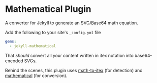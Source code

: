 # Mathematical Plugin

A converter for Jekyll to generate an SVG/Base64 math equation.

Add the following to your site's `_config.yml` file

```yml
gems:
  - jekyll-mathematical
```

That *should* convert all your content written in itex notation into base64-encoded SVGs.

Behind the scenes, this plugin uses [math-to-itex](https://github.com/gjtorikian/math-to-itex) (for detection) and [mathematical](https://github.com/gjtorikian/mathematical) (for conversion).